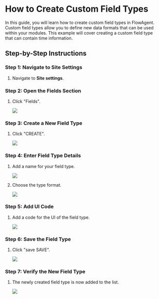 # How to Create Custom Field Types

In this guide, you will learn how to create custom field types in FlowAgent. Custom field types allow you to define new data formats that can be used within your modules. This example will cover creating a custom field type that can contain time information.

## Step-by-Step Instructions

### Step 1: Navigate to Site Settings

1. Navigate to **Site settings**.

### Step 2: Open the Fields Section

1. Click "Fields".

   ![](https://ajeuwbhvhr.cloudimg.io/colony-recorder.s3.amazonaws.com/files/2024-06-25/7814b8d6-987f-4d8d-9ac8-f6dd58c38e34/ascreenshot.jpeg?tl_px=39,65&br_px=898,546&force_format=png&width=860&wat_scale=76&wat=1&wat_opacity=0.7&wat_gravity=northwest&wat_url=https://colony-recorder.s3.us-west-1.amazonaws.com/images/watermarks/FB923C_standard.png&wat_pad=402,212)

### Step 3: Create a New Field Type

1. Click "CREATE".

   ![](https://ajeuwbhvhr.cloudimg.io/colony-recorder.s3.amazonaws.com/files/2024-06-25/aba7da9f-4c83-4650-b4b4-bca8e43cb03e/ascreenshot.jpeg?tl_px=1287,0&br_px=2147,480&force_format=png&width=860&wat_scale=76&wat=1&wat_opacity=0.7&wat_gravity=northwest&wat_url=https://colony-recorder.s3.us-west-1.amazonaws.com/images/watermarks/FB923C_standard.png&wat_pad=674,-6)

### Step 4: Enter Field Type Details

1. Add a name for your field type.

   ![](https://ajeuwbhvhr.cloudimg.io/colony-recorder.s3.amazonaws.com/files/2024-06-25/dfbc0866-48b6-4f76-9fee-1458a996c3a0/ascreenshot.jpeg?tl_px=675,0&br_px=1535,480&force_format=png&width=860&wat_scale=76&wat=1&wat_opacity=0.7&wat_gravity=northwest&wat_url=https://colony-recorder.s3.us-west-1.amazonaws.com/images/watermarks/FB923C_standard.png&wat_pad=402,171)

2. Choose the type format.

   ![](https://ajeuwbhvhr.cloudimg.io/colony-recorder.s3.amazonaws.com/files/2024-06-25/eac947b3-2866-4a8f-8f80-e3dfd2c81f2b/ascreenshot.jpeg?tl_px=716,50&br_px=1576,531&force_format=png&width=860&wat_scale=76&wat=1&wat_opacity=0.7&wat_gravity=northwest&wat_url=https://colony-recorder.s3.us-west-1.amazonaws.com/images/watermarks/FB923C_standard.png&wat_pad=402,212)

### Step 5: Add UI Code

1. Add a code for the UI of the field type.

   ![](https://ajeuwbhvhr.cloudimg.io/colony-recorder.s3.amazonaws.com/files/2024-06-25/835ac351-1099-4baf-ab18-55e75be3bdaf/ascreenshot.jpeg?tl_px=914,146&br_px=1774,627&force_format=png&width=860&wat_scale=76&wat=1&wat_opacity=0.7&wat_gravity=northwest&wat_url=https://colony-recorder.s3.us-west-1.amazonaws.com/images/watermarks/FB923C_standard.png&wat_pad=402,212)

### Step 6: Save the Field Type

1. Click "save SAVE".

   ![](https://ajeuwbhvhr.cloudimg.io/colony-recorder.s3.amazonaws.com/files/2024-06-25/8cd7b8d6-9718-43fe-b50e-929006d016de/ascreenshot.jpeg?tl_px=1287,0&br_px=2147,480&force_format=png&width=860&wat_scale=76&wat=1&wat_opacity=0.7&wat_gravity=northwest&wat_url=https://colony-recorder.s3.us-west-1.amazonaws.com/images/watermarks/FB923C_standard.png&wat_pad=677,2)

### Step 7: Verify the New Field Type

1. The newly created field type is now added to the list.

   ![](https://ajeuwbhvhr.cloudimg.io/colony-recorder.s3.amazonaws.com/files/2024-06-25/2fc4d8c3-6810-4706-b474-5349406a4b93/ascreenshot.jpeg?tl_px=546,739&br_px=1406,1220&force_format=png&width=860&wat_scale=76&wat=1&wat_opacity=0.7&wat_gravity=northwest&wat_url=https://colony-recorder.s3.us-west-1.amazonaws.com/images/watermarks/FB923C_standard.png&wat_pad=402,212)
